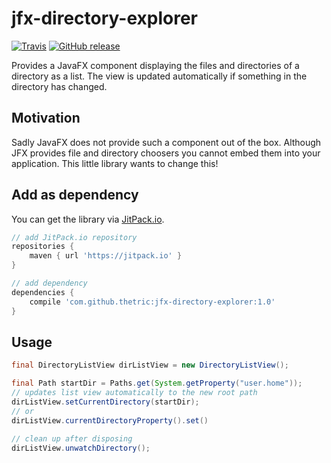 # jfx-directory-explorer

[![Travis](https://img.shields.io/travis/thetric/jfx-directory-explorer.svg?style=flat-square)](https://travis-ci.org/thetric/jfx-directory-explorer)
[![GitHub release](https://img.shields.io/github/release/thetric/jfx-directory-explorer.svg)](https://github.com/thetric/jfx-directory-explorer/releases)

Provides a JavaFX component displaying the files and directories of a directory as a list.
The view is updated automatically if something in the directory has changed.

## Motivation
Sadly JavaFX does not provide such a component out of the box.
Although JFX provides file and directory choosers you cannot embed them into your application.
This little library wants to change this!

## Add as dependency

You can get the library via [JitPack.io](https://jitpack.io/#thetric/jfx-directory-explorer).

```gradle
// add JitPack.io repository
repositories {
    maven { url 'https://jitpack.io' }
}

// add dependency
dependencies {
    compile 'com.github.thetric:jfx-directory-explorer:1.0'
}
```

## Usage

```java
final DirectoryListView dirListView = new DirectoryListView();

final Path startDir = Paths.get(System.getProperty("user.home"));
// updates list view automatically to the new root path
dirListView.setCurrentDirectory(startDir);
// or
dirListView.currentDirectoryProperty().set()

// clean up after disposing
dirListView.unwatchDirectory();
```
